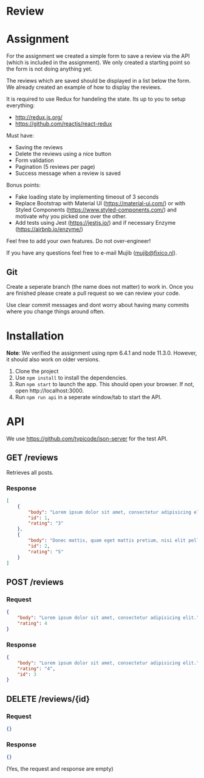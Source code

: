 # Review

# Assignment
For the assignment we created a simple form to save a review via the API (which is included in the assignment).
We only created a starting point so the form is not doing anything yet.

The reviews which are saved should be displayed in a list below the form.
We already created an example of how to display the reviews.

It is required to use Redux for handeling the state.
Its up to you to setup everything:

- http://redux.js.org/
- https://github.com/reactjs/react-redux

Must have:

- Saving the reviews
- Delete the reviews using a nice button
- Form validation
- Pagination (5 reviews per page)
- Success message when a review is saved

Bonus points:

- Fake loading state by implementing timeout of 3 seconds
- Replace Bootstrap with Material UI (https://material-ui.com/) or with Styled Components (https://www.styled-components.com/) and motivate why you picked one over the other.
- Add tests using Jest (https://jestjs.io/) and if necessary Enzyme (https://airbnb.io/enzyme/) 

Feel free to add your own features. Do not over-engineer!

If you have any questions feel free to e-mail Mujib (mujib@fixico.nl).

## Git
Create a seperate branch (the name does not matter) to work in. Once you are finished please create a pull request so we can review your code.

Use clear commit messages and dont worry about having many commits where you change things around often.

# Installation
**Note**: We verified the assignment using npm 6.4.1 and node 11.3.0. However, it should also work on older versions.

1. Clone the project
2. Use `npm install` to install the dependencies.
3. Run `npm start` to launch the app. This should open your browser. If not, open http://localhost:3000.
4. Run `npm run api` in a seperate window/tab to start the API.

# API

We use https://github.com/typicode/json-server for the test API.

## GET /reviews
Retrieves all posts.

### Response

```json
[
    {
        "body": "Lorem ipsum dolor sit amet, consectetur adipisicing elit.",
        "id": 1,
        "rating": "3"
    },
    {
        "body": "Donec mattis, quam eget mattis pretium, nisi elit pellentesque sapien, id consequat eros risus vel neque.",
        "id": 2,
        "rating": "5"
    }
]
```

## POST /reviews

### Request

```json
{
    "body": "Lorem ipsum dolor sit amet, consectetur adipisicing elit.",
    "rating": 4
}
```

### Response

```json
{
    "body": "Lorem ipsum dolor sit amet, consectetur adipisicing elit.",
    "rating": "4",
    "id": 3
}
```

## DELETE /reviews/{id}

### Request
```json
{}
```

### Response
```json
{}
```

(Yes, the request and response are empty)